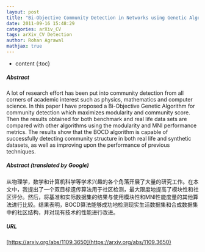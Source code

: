 ```yaml
---
layout: post
title: "Bi-Objective Community Detection in Networks using Genetic Algorithm"
date: 2011-09-16 15:48:29
categories: arXiv_CV
tags: arXiv_CV Detection
author: Rohan Agrawal
mathjax: true
---
```


* content
{:toc}

##### Abstract
A lot of research effort has been put into community detection from all corners of academic interest such as physics, mathematics and computer science. In this paper I have proposed a Bi-Objective Genetic Algorithm for community detection which maximizes modularity and community score. Then the results obtained for both benchmark and real life data sets are compared with other algorithms using the modularity and MNI performance metrics. The results show that the BOCD algorithm is capable of successfully detecting community structure in both real life and synthetic datasets, as well as improving upon the performance of previous techniques.

##### Abstract (translated by Google)
从物理学，数学和计算机科学等学术兴趣的各个角落开展了大量的研究工作。在本文中，我提出了一个双目标遗传算法用于社区检测，最大限度地提高了模块性和社区评分。然后，将基准和实际数据集的结果与使用模块性和MNI性能度量的其他算法进行比较。结果表明，BOCD算法能够成功地检测现实生活数据集和合成数据集中的社区结构，并对现有技术的性能进行改进。

##### URL
[https://arxiv.org/abs/1109.3650](https://arxiv.org/abs/1109.3650)

